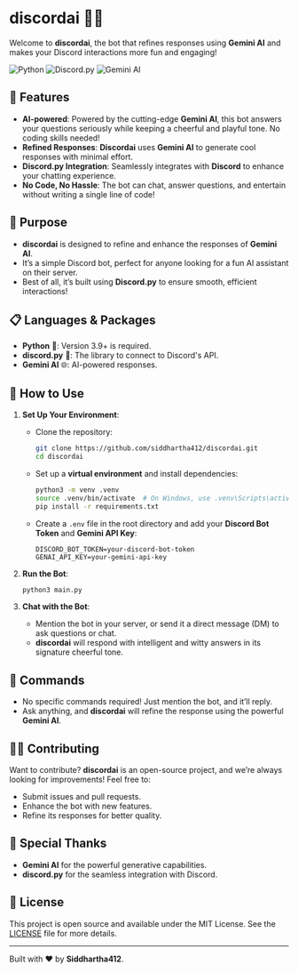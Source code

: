 

# discordai 🤖💬

Welcome to **discordai**, the bot that refines responses using **Gemini AI** and makes your Discord interactions more fun and engaging!

![Python](https://img.shields.io/badge/python-3.9%2B-blue.svg) ![Discord.py](https://img.shields.io/badge/discord.py-1.7%2B-blue.svg) ![Gemini AI](https://img.shields.io/badge/Gemini%20AI-powered-green.svg)

## 🚀 Features

- **AI-powered**: Powered by the cutting-edge **Gemini AI**, this bot answers your questions seriously while keeping a cheerful and playful tone. No coding skills needed!
- **Refined Responses**: **Discordai** uses **Gemini AI** to generate cool responses with minimal effort.
- **Discord.py Integration**: Seamlessly integrates with **Discord** to enhance your chatting experience.
- **No Code, No Hassle**: The bot can chat, answer questions, and entertain without writing a single line of code!

## 🎯 Purpose

- **discordai** is designed to refine and enhance the responses of **Gemini AI**. 
- It’s a simple Discord bot, perfect for anyone looking for a fun AI assistant on their server.
- Best of all, it’s built using **Discord.py** to ensure smooth, efficient interactions!

## 📋 Languages & Packages

- **Python** 🐍: Version 3.9+ is required.
- **discord.py** 💬: The library to connect to Discord's API.
- **Gemini AI** 🌐: AI-powered responses.



## 🔧 How to Use

1. **Set Up Your Environment**:
   - Clone the repository:
     ```bash
     git clone https://github.com/siddhartha412/discordai.git
     cd discordai
     ```
   - Set up a **virtual environment** and install dependencies:
     ```bash
     python3 -m venv .venv
     source .venv/bin/activate  # On Windows, use .venv\Scripts\activate
     pip install -r requirements.txt
     ```
   - Create a `.env` file in the root directory and add your **Discord Bot Token** and **Gemini API Key**:
     ```plaintext
     DISCORD_BOT_TOKEN=your-discord-bot-token
     GENAI_API_KEY=your-gemini-api-key
     ```

2. **Run the Bot**:
   ```bash
   python3 main.py
   ```

3. **Chat with the Bot**:
   - Mention the bot in your server, or send it a direct message (DM) to ask questions or chat.
   - **discordai** will respond with intelligent and witty answers in its signature cheerful tone.

## 📜 Commands

- No specific commands required! Just mention the bot, and it’ll reply.
- Ask anything, and **discordai** will refine the response using the powerful **Gemini AI**.

## 👨‍💻 Contributing

Want to contribute? **discordai** is an open-source project, and we’re always looking for improvements! Feel free to:

- Submit issues and pull requests.
- Enhance the bot with new features.
- Refine its responses for better quality.

## 🌟 Special Thanks

- **Gemini AI** for the powerful generative capabilities.
- **discord.py** for the seamless integration with Discord.

## 📝 License

This project is open source and available under the MIT License. See the [LICENSE](LICENSE) file for more details.

---

Built with ❤️ by **Siddhartha412**.  
